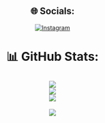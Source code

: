 <div align="center">


  ## 🌐 Socials:
  [![Instagram](https://img.shields.io/badge/Instagram-%23E4405F.svg?logo=Instagram&logoColor=white)](https://instagram.com/@analauralis)
  # 📊 GitHub Stats:
  ![](https://github-readme-stats.vercel.app/api?username=OliveiraZenith&theme=dark&hide_border=true&include_all_commits=true&count_private=false)<br/>
  ![](https://github-readme-streak-stats.herokuapp.com/?user=OliveiraZenith&theme=dark&hide_border=true)<br/>
  ![](https://github-readme-stats.vercel.app/api/top-langs/?username=OliveiraZenith&theme=dark&hide_border=true&include_all_commits=true&count_private=false&layout=compact)
  ---
  [![](https://visitcount.itsvg.in/api?id=OliveiraZenith&icon=4&color=0)](https://visitcount.itsvg.in)
</div>
